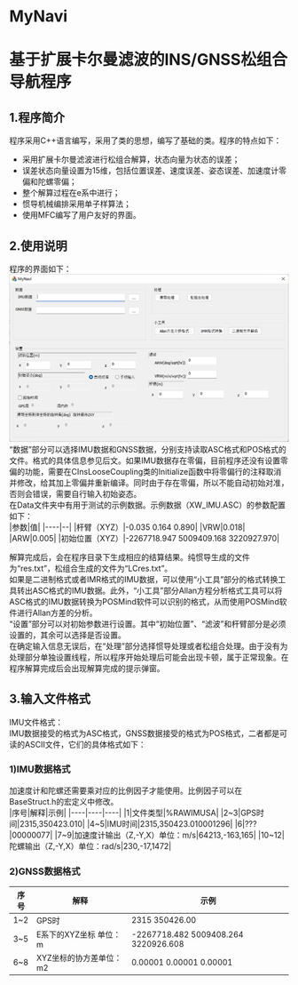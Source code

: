 # MyNavi
# 基于扩展卡尔曼滤波的INS/GNSS松组合导航程序
## 1.程序简介
程序采用C++语言编写，采用了类的思想，编写了基础的类。程序的特点如下：<br>
* 采用扩展卡尔曼滤波进行松组合解算，状态向量为状态的误差；<br>
* 误差状态向量设置为15维，包括位置误差、速度误差、姿态误差、加速度计零偏和陀螺零偏；<br>
* 整个解算过程在e系中进行；<br>
* 惯导机械编排采用单子样算法；<br>
* 使用MFC编写了用户友好的界面。<br>
## 2.使用说明
程序的界面如下：<br>
![image](https://github.com/mahoshojo0805/MyNavi/blob/main/%E7%A8%8B%E5%BA%8F%E7%95%8C%E9%9D%A2.png)
“数据”部分可以选择IMU数据和GNSS数据，分别支持读取ASC格式和POS格式的文件。格式的具体信息参见后文。如果IMU数据存在零偏，目前程序还没有设置零偏的功能，需要在CInsLooseCoupling类的Initialize函数中将零偏行的注释取消并修改，给其加上零偏并重新编译。同时由于存在零偏，所以不能自动初始对准，否则会错误，需要自行输入初始姿态。<br>
在Data文件夹中有用于测试的示例数据。示例数据（XW_IMU.ASC）的参数配置如下：<br>
|参数|值|
|----|--|
|杆臂（XYZ）|-0.035	0.164		0.890|
|VRW|0.018|
|ARW|0.005|
|初始位置（XYZ）|-2267718.947     5009409.168     3220927.970|

解算完成后，会在程序目录下生成相应的结算结果。纯惯导生成的文件为“res.txt”，松组合生成的文件为“LCres.txt”。<br>
如果是二进制格式或者IMR格式的IMU数据，可以使用“小工具”部分的格式转换工具转出ASC格式的IMU数据。此外，“小工具”部分Allan方程分析格式工具可以将ASC格式的IMU数据转换为POSMind软件可以识别的格式，从而使用POSMind软件进行Allan方差的分析。<br>
“设置”部分可以对初始参数进行设置。其中“初始位置”、“滤波”和杆臂部分是必须设置的，其余可以选择是否设置。<br>
在确定输入信息无误后，在“处理”部分选择惯导处理或者松组合处理。由于没有为处理部分单独设置线程，所以程序开始处理后可能会出现卡顿，属于正常现象。在程序解算完成后会出现解算完成的提示弹窗。<br>
## 3.输入文件格式
IMU文件格式：<br>
IMU数据接受的格式为ASC格式，GNSS数据接受的格式为POS格式，二者都是可读的ASCII文件，它们的具体格式如下：<br>
### 1)IMU数据格式
加速度计和陀螺还需要乘对应的比例因子才能使用。比例因子可以在BaseStruct.h的宏定义中修改。<br>
|序号|解释|示例|
|----|----|----|
|1|文件类型|%RAWIMUSA|
|2~3|GPS时间|2315,350423.010|
|4~5|IMU时间|2315,350423.010001296|
|6|???|00000077|
|7~9|加速度计输出（Z,-Y,X）单位：m/s|64213,-163,165|
|10~12|陀螺输出（Z,-Y,X）单位：rad/s|230,-17,1472|

### 2)GNSS数据格式
|序号|解释|示例|
|----|----|----|
|1~2|GPS时|2315   350426.00|
|3~5|E系下的XYZ坐标 单位：m|-2267718.482    5009408.264    3220926.608|
|6~8|XYZ坐标的协方差单位：m2|0.00001         0.00001         0.00001|
